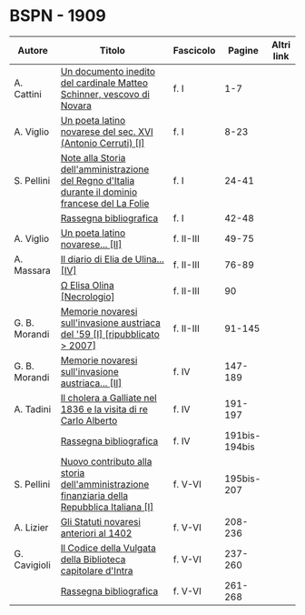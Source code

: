 # BSPN - 1909

| Autore        | Titolo                                                                                                                                                 | Fascicolo | Pagine        | Altri link |
|---------------|--------------------------------------------------------------------------------------------------------------------------------------------------------|-----------|---------------|------------|
| A. Cattini    | [Un documento inedito del cardinale Matteo Schinner, vescovo di Novara](https://en.calameo.com/read/0072607354e59d528fb64)                             | f. I      | 1-7           |            |
| A. Viglio     | [Un poeta latino novarese del sec. XVI (Antonio Cerruti) [I]](https://en.calameo.com/read/0072607354e59d528fb64)                                       | f. I      | 8-23          |            |
| S. Pellini    | [Note alla Storia dell'amministrazione del Regno d'Italia durante il dominio francese del La Folie](https://en.calameo.com/read/0072607354e59d528fb64) | f. I      | 24-41         |            |
|               | [Rassegna bibliografica](https://en.calameo.com/read/0072607354e59d528fb64)                                                                            | f. I      | 42-48         |            |
| A. Viglio     | [Un poeta latino novarese... [II]](https://en.calameo.com/read/007260735ccc09f967686)                                                                  | f. II-III | 49-75         |            |
| A. Massara    | [Il diario di Elia de Ulina... [IV]](https://en.calameo.com/read/007260735ccc09f967686)                                                                | f. II-III | 76-89         |            |
|               | [Ω Elisa Olina [Necrologio]](https://en.calameo.com/read/007260735ccc09f967686)                                                                        | f. II-III | 90            |            |
| G. B. Morandi | [Memorie novaresi sull'invasione austriaca del '59 [I] [ripubblicato > 2007]](https://en.calameo.com/read/007260735ccc09f967686)                       | f. II-III | 91-145        |            |
| G. B. Morandi | [Memorie novaresi sull'invasione austriaca... [II]](https://en.calameo.com/read/007260735fdf2fea3e389)                                                 | f. IV     | 147-189       |            |
| A. Tadini     | [Il cholera a Galliate nel 1836 e la visita di re Carlo Alberto](https://en.calameo.com/read/007260735fdf2fea3e389)                                    | f. IV     | 191-197       |            |
|               | [Rassegna bibliografica](https://en.calameo.com/read/007260735fdf2fea3e389)                                                                            | f. IV     | 191bis-194bis |            |
| S. Pellini    | [Nuovo contributo alla storia dell'amministrazione finanziaria della Repubblica Italiana [I]](https://en.calameo.com/read/0072607351565173b9750)       | f. V-VI   | 195bis-207    |            |
| A. Lizier     | [Gli Statuti novaresi anteriori al 1402](https://en.calameo.com/read/0072607351565173b9750)                                                            | f. V-VI   | 208-236       |            |
| G. Cavigioli  | [Il Codice della Vulgata della Biblioteca capitolare d'Intra](https://en.calameo.com/read/0072607351565173b9750)                                       | f. V-VI   | 237-260       |            |
|               | [Rassegna bibliografica](https://en.calameo.com/read/0072607351565173b9750)                                                                            | f. V-VI   | 261-268       |            |
